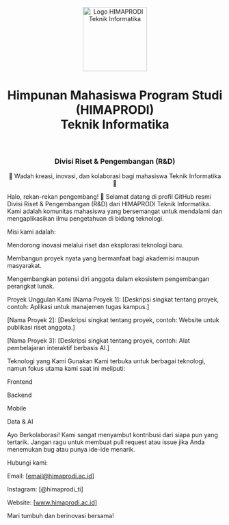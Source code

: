 <div align="center">
<img src="https://www.google.com/search?q=https://placehold.co/200x200/cccccc/333333%3Ftext%3DLogo%2BHIMAPRODI" alt="Logo HIMAPRODI Teknik Informatika" width="150" height="150"/>
<h1>Himpunan Mahasiswa Program Studi (HIMAPRODI) <br>
  Teknik Informatika</h1>
  
<br>
<h3>Divisi Riset & Pengembangan (R&D)</h3>
<p>🌱 Wadah kreasi, inovasi, dan kolaborasi bagi mahasiswa Teknik Informatika 🌱</p>

</div>

Halo, rekan-rekan pengembang! 👋
Selamat datang di profil GitHub resmi Divisi Riset & Pengembangan (R&D) dari HIMAPRODI Teknik Informatika. Kami adalah komunitas mahasiswa yang bersemangat untuk mendalami dan mengaplikasikan ilmu pengetahuan di bidang teknologi.

Misi kami adalah:

Mendorong inovasi melalui riset dan eksplorasi teknologi baru.

Membangun proyek nyata yang bermanfaat bagi akademisi maupun masyarakat.

Mengembangkan potensi diri anggota dalam ekosistem pengembangan perangkat lunak.

Proyek Unggulan Kami
[Nama Proyek 1]: [Deskripsi singkat tentang proyek, contoh: Aplikasi untuk manajemen tugas kampus.]

[Nama Proyek 2]: [Deskripsi singkat tentang proyek, contoh: Website untuk publikasi riset anggota.]

[Nama Proyek 3]: [Deskripsi singkat tentang proyek, contoh: Alat pembelajaran interaktif berbasis AI.]

Teknologi yang Kami Gunakan
Kami terbuka untuk berbagai teknologi, namun fokus utama kami saat ini meliputi:

Frontend

Backend

Mobile

Data & AI


Ayo Berkolaborasi!
Kami sangat menyambut kontribusi dari siapa pun yang tertarik. Jangan ragu untuk membuat pull request atau issue jika Anda menemukan bug atau punya ide-ide menarik.

Hubungi kami:

Email: [email@himaprodi.ac.id]

Instagram: [@himaprodi_ti]

Website: [www.himaprodi.ac.id]

Mari tumbuh dan berinovasi bersama!
